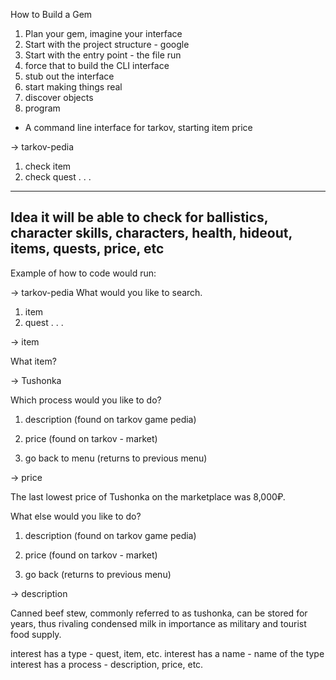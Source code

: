 How to Build a Gem 

1. Plan your gem, imagine your interface
2. Start with the project structure - google
3. Start with the entry point - the file run
4. force that to build the CLI interface
5. stub out the interface
6. start making things real
7. discover objects
8. program



- A command line interface for tarkov, starting item price

-> tarkov-pedia

1. check item 
2. check quest
.
.
.
---
Idea it will be able to check for ballistics, character skills, characters, health, hideout, items, quests,  price, etc
---

Example of how to code would run:

-> tarkov-pedia
What would you like to search.
1. item 
2. quest
.
.
.

-> item 

What item?

-> Tushonka

Which process would you like to do?

1. description (found on tarkov game pedia)

2. price (found on tarkov - market)

3. go back to menu (returns to previous menu)

-> price

The last lowest price of Tushonka on the marketplace was 8,000₽.

What else would you like to do?

1. description (found on tarkov game pedia)

2. price (found on tarkov - market)

3. go back (returns to previous menu)

-> description

Canned beef stew, commonly referred to as tushonka, can be stored for years, thus rivaling condensed milk in importance as military and tourist food supply.

interest has a type - quest, item, etc.
interest has a name - name of the type 
interest has a process - description, price, etc.

